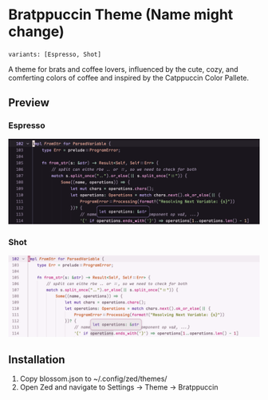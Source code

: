 # Bratppuccin Theme (Name might change)
`variants: [Espresso, Shot]`

A theme for brats and coffee lovers, influenced by the cute, cozy, and comferting colors of coffee and inspired by the Catppuccin Color Pallete.

## Preview

### Espresso
<img src="assets/espresso.png" width="670">

### Shot
<img src="assets/shot.png" width="670">

## Installation
1. Copy blossom.json to ~/.config/zed/themes/
2. Open Zed and navigate to Settings -> Theme -> Bratppuccin
